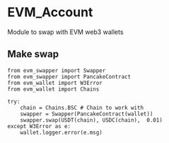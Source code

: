 # EVM_Account

Module to swap with EVM web3 wallets

##  Make swap

    from evm_swapper import Swapper
    from evm_swapper import PancakeContract
    from evm_wallet import W3Error
    from evm_wallet import Chains

    try:
        chain = Chains.BSC # Chain to work with
        swapper = Swapper(PancakeContract(wallet))
        swapper.swap(USDT(chain), USDC(chain),  0.01)
    except W3Error as e:
        wallet.logger.error(e.msg)